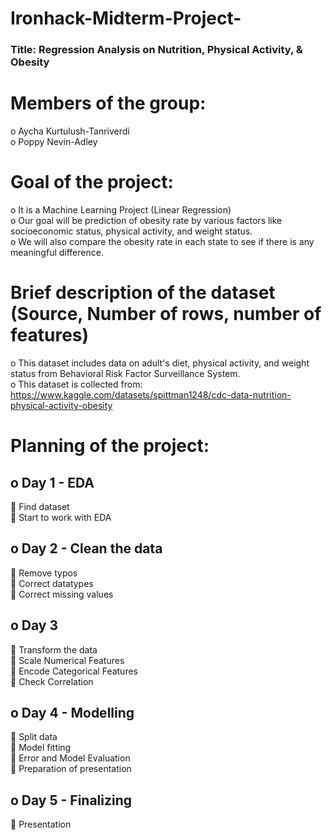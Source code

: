 # Ironhack-Midterm-Project-  

### Title: Regression Analysis on Nutrition, Physical Activity, & Obesity  
# Members of the group:  
o	Aycha Kurtulush-Tanriverdi  
o	Poppy Nevin-Adley  
# Goal of the project:    
o	It is a Machine Learning Project (Linear Regression)  
o	Our goal will be prediction of obesity rate by various factors like socioeconomic status, physical activity, and weight status.    
o	We will also compare the obesity rate in each state to see if there is any meaningful difference.  
# Brief description of the dataset (Source, Number of rows, number of features)  
o	This dataset includes data on adult's diet, physical activity, and weight status from Behavioral Risk Factor Surveillance System.  
o	This dataset is collected from: https://www.kaggle.com/datasets/spittman1248/cdc-data-nutrition-physical-activity-obesity  
# Planning of the project:  
## o	Day 1 - EDA
	Find dataset  
	Start to work with EDA  
## o	Day 2 - Clean the data  
	Remove typos  
	Correct datatypes  
	Correct missing values  
## o	Day 3  
	Transform the data  
	Scale Numerical Features  
	Encode Categorical Features  
	Check Correlation  
## o	Day 4 - Modelling  
	Split data  
	Model fitting  
	Error and Model Evaluation  
	Preparation of presentation  
## o	Day 5 - Finalizing  
	Presentation  
